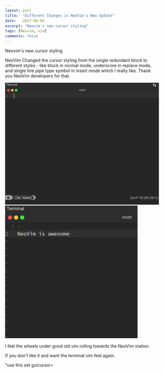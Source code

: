 ```yaml
---
layout: post
title:  "Different Changes in NeoVim's New Update"
date:   2017-08-06
excerpt: "Neovim's new cursor styling"
tags: [Neovim, vim]
comments: false
---
```


Neovim's new cursor styling

NeoVim Changed the cursor styling from the single redundant block to different styles - like block in normal mode, underscore in replace mode,
and single line pipe type symbol in insert mode which I really like. Thank you NeoVim developers for that.

![neovim](/assets/images/screenshot1.png)
![neovim2](/assets/images/screenshot2.png)

I feel the wheels under good old vim rolling towards the NeoVim station.

If you don't like it and want the terminal vim feel again.

"use this
set  guicursor=
